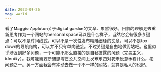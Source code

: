 ```yaml
---
date: 2023-09-26
tag: world
---
```

看了Maggie Appleton关于digital garden的文章，果然很好。目前的理解是去重新思考作为一个网站的personal space可以是什么样子，当然它会有很多关键点：可以不是时间线式，可以不是一次性发布精雕细琢的文章，可以不是top-down的导航结构，可以并不只有单向链接。不过关键是自由地做网站吧。这里似乎涉及到好多问题，一个可能不那么直接的是自我披露的问题（完美主义，identity）。我可能需要仔细思考在公共空间上发布东西对我来说意味着什么，老问题之一。另一方面我会有冲动去做一个不一样的网站，就算是私人的也好。